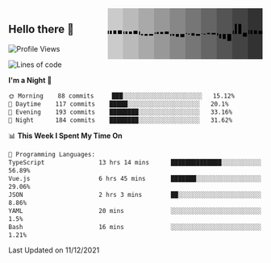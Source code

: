 <img width="307" align="right" src="https://raw.githubusercontent.com/SubZtep/SubZtep/master/assets/eq1.gif"/>

## Hello there 👋

<!--START_SECTION:waka-->
![Profile Views](http://img.shields.io/badge/Profile%20Views-0-blue)

![Lines of code](https://img.shields.io/badge/From%20Hello%20World%20I%27ve%20Written-830%20Thousand%20lines%20of%20code-blue)

**I'm a Night 🦉** 

```text
🌞 Morning    88 commits     ███░░░░░░░░░░░░░░░░░░░░░░   15.12% 
🌆 Daytime    117 commits    █████░░░░░░░░░░░░░░░░░░░░   20.1% 
🌃 Evening    193 commits    ████████░░░░░░░░░░░░░░░░░   33.16% 
🌙 Night      184 commits    ████████░░░░░░░░░░░░░░░░░   31.62%

```


📊 **This Week I Spent My Time On** 

```text
💬 Programming Languages: 
TypeScript               13 hrs 14 mins      ██████████████░░░░░░░░░░░   56.89% 
Vue.js                   6 hrs 45 mins       ███████░░░░░░░░░░░░░░░░░░   29.06% 
JSON                     2 hrs 3 mins        ██░░░░░░░░░░░░░░░░░░░░░░░   8.86% 
YAML                     20 mins             ░░░░░░░░░░░░░░░░░░░░░░░░░   1.5% 
Bash                     16 mins             ░░░░░░░░░░░░░░░░░░░░░░░░░   1.21%

```


 Last Updated on 11/12/2021
<!--END_SECTION:waka-->
